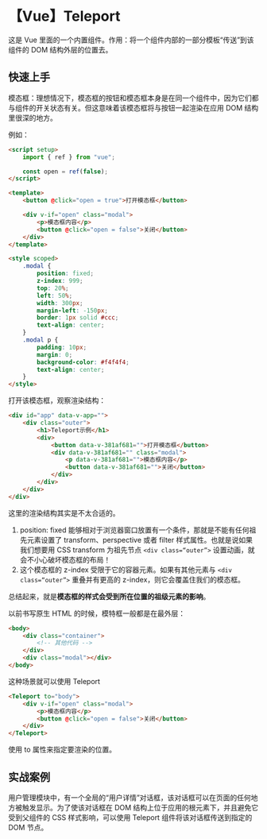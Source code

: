 # 【Vue】Teleport

这是 Vue 里面的一个内置组件。作用：将一个组件内部的一部分模板“传送”到该组件的 DOM 结构外层的位置去。

## **快速上手**

模态框：理想情况下，模态框的按钮和模态框本身是在同一个组件中，因为它们都与组件的开关状态有关。但这意味着该模态框将与按钮一起渲染在应用 DOM 结构里很深的地方。

例如：

```html
<script setup>
    import { ref } from "vue";

    const open = ref(false);
</script>

<template>
    <button @click="open = true">打开模态框</button>

    <div v-if="open" class="modal">
        <p>模态框内容</p>
        <button @click="open = false">关闭</button>
    </div>
</template>

<style scoped>
    .modal {
        position: fixed;
        z-index: 999;
        top: 20%;
        left: 50%;
        width: 300px;
        margin-left: -150px;
        border: 1px solid #ccc;
        text-align: center;
    }
    .modal p {
        padding: 10px;
        margin: 0;
        background-color: #f4f4f4;
        text-align: center;
    }
</style>
```

打开该模态框，观察渲染结构：

```html
<div id="app" data-v-app="">
    <div class="outer">
        <h1>Teleport示例</h1>
        <div>
            <button data-v-381af681="">打开模态框</button>
            <div data-v-381af681="" class="modal">
                <p data-v-381af681="">模态框内容</p>
                <button data-v-381af681="">关闭</button>
            </div>
        </div>
    </div>
</div>
```

这里的渲染结构其实是不太合适的。

1. position: fixed 能够相对于浏览器窗口放置有一个条件，那就是不能有任何祖先元素设置了 transform、perspective 或者 filter 样式属性。也就是说如果我们想要用 CSS transform 为祖先节点 `<div class=“outer”>` 设置动画，就会不小心破坏模态框的布局！
2. 这个模态框的 z-index 受限于它的容器元素。如果有其他元素与 `<div class=“outer”>` 重叠并有更高的 z-index，则它会覆盖住我们的模态框。

总结起来，就是**模态框的样式会受到所在位置的祖级元素的影响**。

以前书写原生 HTML 的时候，模特框一般都是在最外层：

```html
<body>
    <div class="container">
        <!-- 其他代码 -->
    </div>
    <div class="modal"></div>
</body>
```

这种场景就可以使用 Teleport

```html
<Teleport to="body">
    <div v-if="open" class="modal">
        <p>模态框内容</p>
        <button @click="open = false">关闭</button>
    </div>
</Teleport>
```

使用 to 属性来指定要渲染的位置。

## **实战案例**

用户管理模块中，有一个全局的“用户详情”对话框，该对话框可以在页面的任何地方被触发显示。为了使该对话框在 DOM 结构上位于应用的根元素下，并且避免它受到父组件的 CSS 样式影响，可以使用 Teleport 组件将该对话框传送到指定的 DOM 节点。
